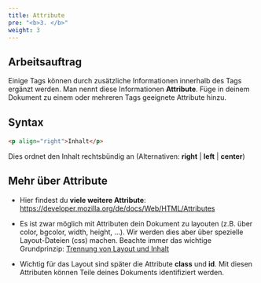```yaml
---
title: Attribute
pre: "<b>3. </b>"
weight: 3
---
```


## Arbeitsauftrag

Einige Tags können durch zusätzliche Informationen innerhalb des Tags ergänzt werden. Man nennt diese Informationen **Attribute**. Füge in deinem Dokument zu einem oder mehreren Tags geeignete Attribute hinzu.

## Syntax

#### 

```html
<p align="right">Inhalt</p>
```

Dies ordnet den Inhalt rechtsbündig an (Alternativen: **right** | **left** | **center**)

## Mehr über Attribute

  * Hier findest du **viele weitere Attribute**: https://developer.mozilla.org/de/docs/Web/HTML/Attributes 

  * Es ist zwar möglich mit Attributen dein Dokument zu layouten (z.B. über color, bgcolor, width, height, …). Wir werden dies aber über spezielle Layout-Dateien (css) machen. Beachte immer das wichtige Grundprinzip: [Trennung von Layout und Inhalt](../layout_struktur_inhalt/)

  * Wichtig für das Layout sind später die Attribute **class** und **id**. Mit diesen Attributen können Teile deines Dokuments identifiziert werden.